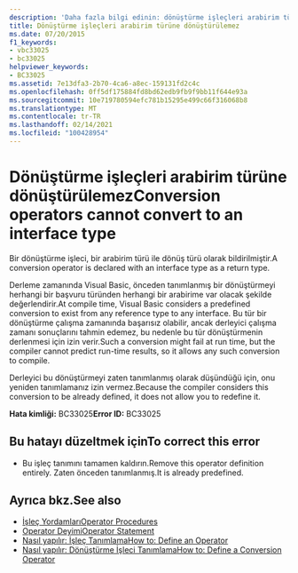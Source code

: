 ```yaml
---
description: 'Daha fazla bilgi edinin: dönüştürme işleçleri arabirim türüne dönüştürülemez'
title: Dönüştürme işleçleri arabirim türüne dönüştürülemez
ms.date: 07/20/2015
f1_keywords:
- vbc33025
- bc33025
helpviewer_keywords:
- BC33025
ms.assetid: 7e13dfa3-2b70-4ca6-a8ec-159131fd2c4c
ms.openlocfilehash: 0ff5df175884fd8bd62edb9fb9f9bb11f644e93a
ms.sourcegitcommit: 10e719780594efc781b15295e499c66f316068b8
ms.translationtype: MT
ms.contentlocale: tr-TR
ms.lasthandoff: 02/14/2021
ms.locfileid: "100428954"
---
```

# <a name="conversion-operators-cannot-convert-to-an-interface-type"></a><span data-ttu-id="24d40-103">Dönüştürme işleçleri arabirim türüne dönüştürülemez</span><span class="sxs-lookup"><span data-stu-id="24d40-103">Conversion operators cannot convert to an interface type</span></span>

<span data-ttu-id="24d40-104">Bir dönüştürme işleci, bir arabirim türü ile dönüş türü olarak bildirilmiştir.</span><span class="sxs-lookup"><span data-stu-id="24d40-104">A conversion operator is declared with an interface type as a return type.</span></span>  
  
 <span data-ttu-id="24d40-105">Derleme zamanında Visual Basic, önceden tanımlanmış bir dönüştürmeyi herhangi bir başvuru türünden herhangi bir arabirime var olacak şekilde değerlendirir.</span><span class="sxs-lookup"><span data-stu-id="24d40-105">At compile time, Visual Basic considers a predefined conversion to exist from any reference type to any interface.</span></span> <span data-ttu-id="24d40-106">Bu tür bir dönüştürme çalışma zamanında başarısız olabilir, ancak derleyici çalışma zamanı sonuçlarını tahmin edemez, bu nedenle bu tür dönüştürmenin derlenmesi için izin verir.</span><span class="sxs-lookup"><span data-stu-id="24d40-106">Such a conversion might fail at run time, but the compiler cannot predict run-time results, so it allows any such conversion to compile.</span></span>  
  
 <span data-ttu-id="24d40-107">Derleyici bu dönüştürmeyi zaten tanımlanmış olarak düşündüğü için, onu yeniden tanımlamanız izin vermez.</span><span class="sxs-lookup"><span data-stu-id="24d40-107">Because the compiler considers this conversion to be already defined, it does not allow you to redefine it.</span></span>  
  
 <span data-ttu-id="24d40-108">**Hata kimliği:** BC33025</span><span class="sxs-lookup"><span data-stu-id="24d40-108">**Error ID:** BC33025</span></span>  
  
## <a name="to-correct-this-error"></a><span data-ttu-id="24d40-109">Bu hatayı düzeltmek için</span><span class="sxs-lookup"><span data-stu-id="24d40-109">To correct this error</span></span>  
  
- <span data-ttu-id="24d40-110">Bu işleç tanımını tamamen kaldırın.</span><span class="sxs-lookup"><span data-stu-id="24d40-110">Remove this operator definition entirely.</span></span> <span data-ttu-id="24d40-111">Zaten önceden tanımlanmış.</span><span class="sxs-lookup"><span data-stu-id="24d40-111">It is already predefined.</span></span>  
  
## <a name="see-also"></a><span data-ttu-id="24d40-112">Ayrıca bkz.</span><span class="sxs-lookup"><span data-stu-id="24d40-112">See also</span></span>

- [<span data-ttu-id="24d40-113">İşleç Yordamları</span><span class="sxs-lookup"><span data-stu-id="24d40-113">Operator Procedures</span></span>](../programming-guide/language-features/procedures/operator-procedures.md)
- [<span data-ttu-id="24d40-114">Operator Deyimi</span><span class="sxs-lookup"><span data-stu-id="24d40-114">Operator Statement</span></span>](../language-reference/statements/operator-statement.md)
- [<span data-ttu-id="24d40-115">Nasıl yapılır: İşleç Tanımlama</span><span class="sxs-lookup"><span data-stu-id="24d40-115">How to: Define an Operator</span></span>](../programming-guide/language-features/procedures/how-to-define-an-operator.md)
- [<span data-ttu-id="24d40-116">Nasıl yapılır: Dönüştürme İşleci Tanımlama</span><span class="sxs-lookup"><span data-stu-id="24d40-116">How to: Define a Conversion Operator</span></span>](../programming-guide/language-features/procedures/how-to-define-a-conversion-operator.md)
